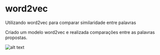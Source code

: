# word2vec
Utilizando word2vec para comparar similaridade entre palavras

Criado um modelo word2vec e realizada comparações entre as palavras propostas.

![alt text](https://github.com/[kennynakamura]/[word2vec]/blob/[master]/PRINT.png?raw=true)
